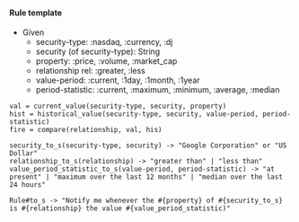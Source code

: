 #### Rule template

* Given
	* security-type: :nasdaq, :currency, :dj
	* security (of security-type): String
	* property: :price, :volume, :market_cap
	* relationship rel: :greater, :less
	* value-period: :current, :1day, :1month, :1year
	* period-statistic: :current, :maximum, :minimum, :average, :median

```
val = current_value(security-type, security, property)
hist = historical_value(security-type, security, value-period, period-statistic)
fire = compare(relationship, val, his)

security_to_s(security-type, security) -> "Google Corporation" or "US Dollar"
relationship_to_s(relationship) -> "greater than" | "less than"
value_period_statistic_to_s(value-period, period-statistic) -> "at present" | "maximum over the last 12 months" | "median over the last 24 hours"

Rule#to_s -> "Notify me whenever the #{property} of #{security_to_s} is #{relationship} the value #{value_period_statistic)"
```